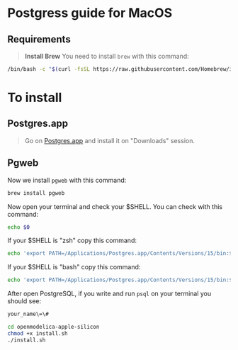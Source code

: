 # Postgress guide for MacOS


## Requirements
> **Install Brew**
> You need to install `brew` with this command:

```bash
/bin/bash -c "$(curl -fsSL https://raw.githubusercontent.com/Homebrew/install/HEAD/install.sh)"
```

# To install
## Postgres.app
> Go on [Postgres.app](https://postgresapp.com/) and install it on "Downloads" session. 

## Pgweb
Now we install `pgweb` with this command:
```bash
brew install pgweb
```

Now open your terminal and check your $SHELL. You can check with this command:
```bash
echo $0
```
If your $SHELL is "zsh" copy this command:
```bash
echo 'export PATH=/Applications/Postgres.app/Contents/Versions/15/bin:$PATH' >> ~/.zshrc
```

If your $SHELL is "bash" copy this command:

```bash
echo 'export PATH=/Applications/Postgres.app/Contents/Versions/15/bin:$PATH' >> ~/.bashrc
```

After open PostgreSQL, if you  write and run `psql` on your terminal you should see:

```bash
your_name\=\#
```




```bash
cd openmodelica-apple-silicon
chmod +x install.sh
./install.sh
```